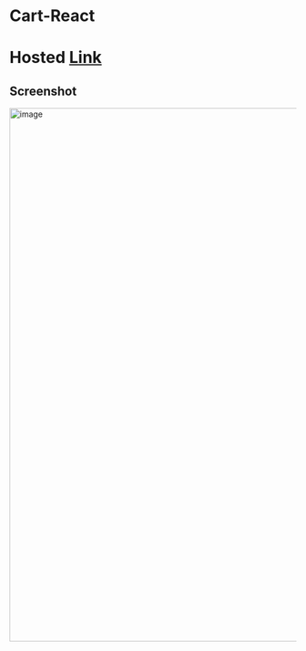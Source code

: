 # Cart-React
# Hosted  [Link](https://cart-react-nine.vercel.app)
## Screenshot
<img width="936" alt="image" src="https://github.com/rajakhan017/Cart-React/assets/135150598/73039fd6-db87-4bab-9245-375996bee960">
